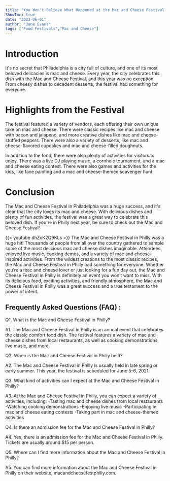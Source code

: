 ```yaml
---
title: "You Won't Believe What Happened at the Mac and Cheese Festival in Philly!"
ShowToc: true 
date: "2023-06-01"
author: "Jane Evans" 
tags: ["Food Festivals","Mac and Cheese"]
---
```

# Introduction

It's no secret that Philadelphia is a city full of culture, and one of its most beloved delicacies is mac and cheese. Every year, the city celebrates this dish with the Mac and Cheese Festival, and this year was no exception. From cheesy dishes to decadent desserts, the festival had something for everyone.

# Highlights from the Festival

The festival featured a variety of vendors, each offering their own unique take on mac and cheese. There were classic recipes like mac and cheese with bacon and jalapeno, and more creative dishes like mac and cheese-stuffed peppers. There were also a variety of desserts, like mac and cheese-flavored cupcakes and mac and cheese-filled doughnuts.

In addition to the food, there were also plenty of activities for visitors to enjoy. There was a live DJ playing music, a cornhole tournament, and a mac and cheese eating contest. There were also games and activities for the kids, like face painting and a mac and cheese-themed scavenger hunt.

# Conclusion

The Mac and Cheese Festival in Philadelphia was a huge success, and it's clear that the city loves its mac and cheese. With delicious dishes and plenty of fun activities, the festival was a great way to celebrate this beloved dish. If you're in Philly next year, be sure to check out the Mac and Cheese Festival!

{{< youtube dhZcK2Q9KLs >}} 
The Mac and Cheese Festival in Philly was a huge hit! Thousands of people from all over the country gathered to sample some of the most delicious mac and cheese dishes imaginable. Attendees enjoyed live music, cooking demos, and a variety of mac and cheese-inspired activities. From the wildest creations to the most classic recipes, the Mac and Cheese Festival in Philly had something for everyone. Whether you’re a mac and cheese lover or just looking for a fun day out, the Mac and Cheese Festival in Philly is definitely an event you won’t want to miss. With its delicious food, exciting activities, and friendly atmosphere, the Mac and Cheese Festival in Philly was a great success and a true testament to the power of intent.

## Frequently Asked Questions (FAQ) :
Q1. What is the Mac and Cheese Festival in Philly?

A1. The Mac and Cheese Festival in Philly is an annual event that celebrates the classic comfort food dish. The festival features a variety of mac and cheese dishes from local restaurants, as well as cooking demonstrations, live music, and more. 

Q2. When is the Mac and Cheese Festival in Philly held?

A2. The Mac and Cheese Festival in Philly is usually held in late spring or early summer. This year, the festival is scheduled for June 5-6, 2021. 

Q3. What kind of activities can I expect at the Mac and Cheese Festival in Philly?

A3. At the Mac and Cheese Festival in Philly, you can expect a variety of activities, including: 
-Tasting mac and cheese dishes from local restaurants 
-Watching cooking demonstrations 
-Enjoying live music 
-Participating in mac and cheese eating contests 
-Taking part in mac and cheese-themed activities 

Q4. Is there an admission fee for the Mac and Cheese Festival in Philly?

A4. Yes, there is an admission fee for the Mac and Cheese Festival in Philly. Tickets are usually around $15 per person. 

Q5. Where can I find more information about the Mac and Cheese Festival in Philly?

A5. You can find more information about the Mac and Cheese Festival in Philly on their website, macandcheesefestphilly.com.


